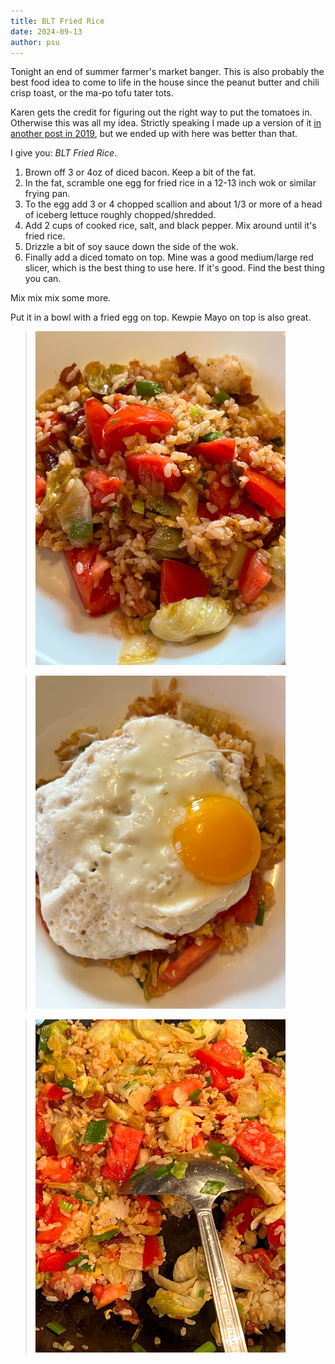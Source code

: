 ```yaml
---
title: BLT Fried Rice
date: 2024-09-13
author: psu
---
```


Tonight an end of summer farmer's market banger. This is also probably the best food idea
to come to life in the house since the peanut butter and chili crisp toast, or the ma-po tofu
tater tots. 

Karen gets the credit for figuring out the right way to put the tomatoes in. Otherwise
this was all my idea. Strictly speaking I made up a version of it [in another post in
2019](https://mutable-states.com/fried-rice-updated.html), but we ended up with here was
better than that.

I give you: *BLT Fried Rice*.

1. Brown off 3 or 4oz of diced bacon. Keep a bit of the fat.
2. In the fat, scramble one egg for fried rice in a 12-13 inch wok or similar frying pan.
3. To the egg add 3 or 4 chopped scallion and about 1/3 or more of a head of iceberg
   lettuce roughly chopped/shredded.
4. Add 2 cups of cooked rice, salt, and black pepper. Mix around until it's fried rice.
5. Drizzle a bit of soy sauce down the side of the wok.
6. Finally add a diced tomato on top. Mine was a good medium/large red slicer, which is
   the best thing to use here. If it's good. Find the best thing you can.

Mix mix mix some more.

Put it in a bowl with a fried egg on top. Kewpie Mayo on top is also great.

> <a href="images/IMG_4403.jpg"><img src="images/IMG_4403.jpg" width=400
title="BLT fried rice" alt="BLT fried rice"></a>

> <a href="images/IMG_4409.jpg"><img src="images/IMG_4409.jpg" width=400
title="BLT fried rice" alt="BLT fried rice"></a>

> <a href="images/IMG_4393.jpg"><img src="images/IMG_4393.jpg" width=400
title="BLT fried rice" alt="BLT fried rice"></a>

